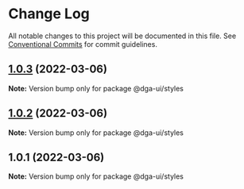 # Change Log

All notable changes to this project will be documented in this file.
See [Conventional Commits](https://conventionalcommits.org) for commit guidelines.

## [1.0.3](https://github.com/dganet/dga-ui/compare/@dga-ui/styles@1.0.2...@dga-ui/styles@1.0.3) (2022-03-06)

**Note:** Version bump only for package @dga-ui/styles





## [1.0.2](https://github.com/dganet/dga-ui/compare/@dga-ui/styles@1.0.1...@dga-ui/styles@1.0.2) (2022-03-06)

**Note:** Version bump only for package @dga-ui/styles





## 1.0.1 (2022-03-06)

**Note:** Version bump only for package @dga-ui/styles
